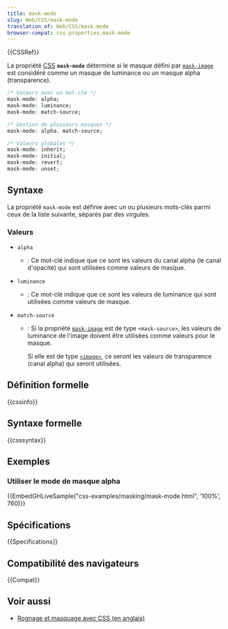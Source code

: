 ```yaml
---
title: mask-mode
slug: Web/CSS/mask-mode
translation_of: Web/CSS/mask-mode
browser-compat: css.properties.mask-mode
---
```

{{CSSRef}}

La propriété [CSS](/fr/docs/Web/CSS) **`mask-mode`** détermine si le masque défini par [`mask-image`](/fr/docs/Web/CSS/mask-image) est considéré comme un masque de luminance ou un masque alpha (transparence).

```css
/* Valeurs avec un mot-clé */
mask-mode: alpha;
mask-mode: luminance;
mask-mode: match-source;

/* Gestion de plusieurs masques */
mask-mode: alpha, match-source;

/* Valeurs globales */
mask-mode: inherit;
mask-mode: initial;
mask-mode: revert;
mask-mode: unset;
```

## Syntaxe

La propriété `mask-mode` est définie avec un ou plusieurs mots-clés parmi ceux de la liste suivante, séparés par des virgules.

### Valeurs

- `alpha`
  - : Ce mot-clé indique que ce sont les valeurs du canal alpha (le canal d'opacité) qui sont utilisées comme valeurs de masque.
- `luminance`
  - : Ce mot-clé indique que ce sont les valeurs de luminance qui sont utilisées comme valeurs de masque.
- `match-source`

  - : Si la propriété [`mask-image`](/fr/docs/Web/CSS/mask-image) est de type `<mask-source>`, les valeurs de luminance de l'image doivent être utilisées comme valeurs pour le masque.

    Si elle est de type [`<image>`](/fr/docs/Web/CSS/image), ce seront les valeurs de transparence (canal alpha) qui seront utilisées.

## Définition formelle

{{cssinfo}}

## Syntaxe formelle

{{csssyntax}}

## Exemples

### Utiliser le mode de masque alpha

{{EmbedGHLiveSample("css-examples/masking/mask-mode.html", '100%', 760)}}

## Spécifications

{{Specifications}}

## Compatibilité des navigateurs

{{Compat}}

## Voir aussi

- [Rognage et masquage avec CSS (en anglais)](https://css-tricks.com/clipping-masking-css/)

